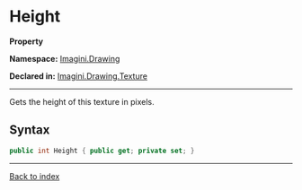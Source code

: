 # Height

**Property**

**Namespace:** [Imagini.Drawing](Imagini.Drawing.md)

**Declared in:** [Imagini.Drawing.Texture](Imagini.Drawing.Texture.md)

------



Gets the height of this texture in pixels.


## Syntax

```csharp
public int Height { public get; private set; }
```

------

[Back to index](index.md)